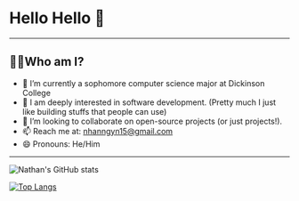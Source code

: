 # Hello Hello 👋

 <hr>
 
## 👨‍💻Who am I?

- 🔭 I’m currently a sophomore computer science major at Dickinson College
- 🌱 I am deeply interested in software development. (Pretty much I just like building stuffs that people can use)
- 👯 I’m looking to collaborate on open-source projects (or just projects!).
- 📫 Reach me at: nhanngyn15@gmail.com
- 😄 Pronouns: He/Him

<hr>

![Nathan's GitHub stats](https://github-readme-stats.vercel.app/api?username=nathang15&theme=rose_pine&show_icons=true&count_private=true)

[![Top Langs](https://github-readme-stats.vercel.app/api/top-langs/?username=nathang15)](https://github.com/anuraghazra/github-readme-stats)
